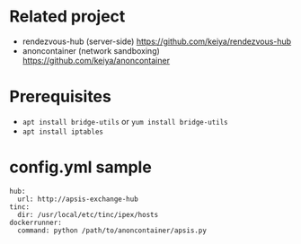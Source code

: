 # Related project

- rendezvous-hub (server-side) https://github.com/keiya/rendezvous-hub
- anoncontainer (network sandboxing) https://github.com/keiya/anoncontainer

# Prerequisites
- `apt install bridge-utils` or `yum install bridge-utils`
- `apt install iptables`

# config.yml sample

```
hub:
  url: http://apsis-exchange-hub
tinc:
  dir: /usr/local/etc/tinc/ipex/hosts
dockerrunner:
  command: python /path/to/anoncontainer/apsis.py
```
